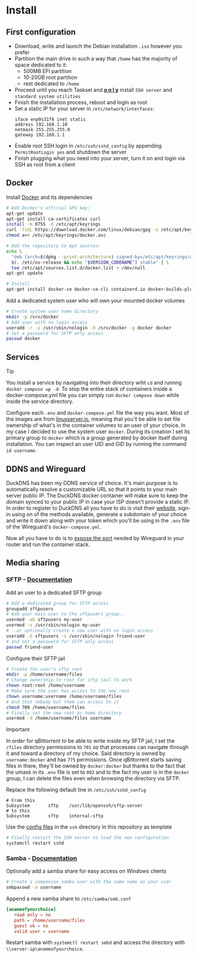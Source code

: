 # Install

## First configuration

- Download, write and launch the Debian installation `.iso` however you prefer
- Partition the main drive in such a way that `/home` has the majority of space dedicated to it:
    - 500MB EFI partition
    - 10-20GB root partition
    - rest dedicated to `/home`
- Proceed until you reach Tasksel and <ins>**o n l y**</ins> install `SSH server` and `standard system utilities`
- Finish the installation process, reboot and login as root
- Set a static IP for your server in `/etc/network/interfaces`:
    ```
    iface enp0s31f6 inet static
    address 192.168.1.10
    netmask 255.255.255.0
    gateway 192.168.1.1
    ```
- Enable root SSH login in `/etc/ssh/sshd_config` by appending `PermitRootLogin yes` and shutdown the server
- Finish plugging what you need into your server, turn it on and login via SSH as root from a client

## Docker

Install [Docker](https://docs.docker.com/engine/install/debian/#install-using-the-repository) and its dependencies

```sh
# Add Docker's official GPG key:
apt-get update
apt-get install ca-certificates curl
install -m 0755 -d /etc/apt/keyrings
curl -fsSL https://download.docker.com/linux/debian/gpg -o /etc/apt/keyrings/docker.asc
chmod a+r /etc/apt/keyrings/docker.asc

# Add the repository to Apt sources:
echo \
  "deb [arch=$(dpkg --print-architecture) signed-by=/etc/apt/keyrings/docker.asc] https://download.docker.com/linux/debian \
  $(. /etc/os-release && echo "$VERSION_CODENAME") stable" | \
  tee /etc/apt/sources.list.d/docker.list > /dev/null
apt-get update

# Install
apt-get install docker-ce docker-ce-cli containerd.io docker-buildx-plugin docker-compose-plugin
```

Add a dedicated system user who will own your mounted docker volumes

```sh
# Create system user home directory
mkdir -p /srv/docker
# Add user with no login access
useradd -r -s /usr/sbin/nologin -d /srv/docker -g docker docker
# Set a password for SFTP only access
passwd docker
```

## Services

> [!TIP]
> You install a service by navigating into their directory wiht `cd` and runnng `docker compose up -d`. To stop the entire stack of containers inside a docker-compose.yml file you can simply run `docker compose down` while inside the service directory.

Configure each `.env` and `docker-compose.yml` file the way you want. Most of the images are from [linuxserver.io](https://www.linuxserver.io/), meaning that you'll be able to set file ownership of what's in the container volumes to an user of your choice. In my case I decided to use the system user `docker`. During its creation I set its primary group to `docker` which is a group generated by docker itself during installation. You can inspect an user UID and GID by running the command `id username`.

## DDNS and Wireguard

DuckDNS has been my DDNS service of choice. It's main purpose is to automatically resolve a customizable URL so that it points to your main server public IP. The DuckDNS docker container will make sure to keep the domain synced to your public IP in case your ISP doesn't provide a static IP. In order to register to DuckDNS all you have to do is visit their [website](https://www.duckdns.org/), sign-in using on of the methods available, generate a subdomain of your choice and write it down along with your token which you'll be using in the `.env` file of the Wireguard's `docker-compose.yml`.

Now all you have to do is to [expose the port](https://portforward.com/wireguard/) needed by Wireguard in your router and run the container stack.

## Media sharing

### SFTP - [Documentation](https://web.archive.org/web/20241114203204/https://www.turnkeylinux.org/docs/set-up-sftp-chroot-jail)

Add an user to a dedicated SFTP group

```sh
# Add a dedicated group for SFTP access
groupadd sftpusers
# Add your main user to the sftpusers group..
usermod -aG sftpusers my-user
usermod -s /usr/sbin/nologin my-user
# ..or optionally create a new user with no login access
useradd -G sftpusers -s /usr/sbin/nologin friend-user
# and set a password for SFTP only access
passwd friend-user
```

Configure their SFTP jail

```sh
# Create the user's sftp root
mkdir -p /home/username/files
# Change ownership to root for sftp jail to work
chown root:root /home/username
# Make sure the user has access to the new root
chown username:username /home/username/files
# And that nobody but them can access to it
chmod 700 /home/username/files
# Finally set the new root as home directory
usermod -d /home/username/files username
```

> [!IMPORTANT]
> In order for qBittorrent to be able to write inside my SFTP jail, I set the `/files` directory permissions to `701` so that processes can navigate through it and toward a directory of my choice. Said directory is owned by `username:docker` and has `775` permissions. Once qBittorrent starts saving files in there, they'll be owned by `docker:docker` but thanks to the fact that the umask in its `.env` file is set to `002` and to the fact my user is in the `docker` group, I can delete the files even when browsing the directory via SFTP.

Replace the following default line in `/etc/ssh/sshd_config`

```
# From this
Subsystem       sftp    /usr/lib/openssh/sftp-server
# to this
Subsystem       sftp    internal-sftp
```

Use the [config files](ssh/README.md) in the `ssh` directory in this repository as template

```sh
# Finally restart the SSH server to load the new configuration
systemctl restart sshd
```

### Samba - [Documentation](https://wiki.debian.org/Samba/ServerSimple)

Optionally add a samba share for easy access on Windows clients

```sh
# Create a companion samba user with the same name as your user
smbpasswd -a username
```

Append a new samba share to `/etc/samba/smb.conf`
```conf
[anameofyourchoice]
   read only = no
   path = /home/username/files
   guest ok = no
   valid user = username
```
Restart samba with `systemctl restart smbd` and access the directory with `\\server-ip\anameofyourchoice`.
